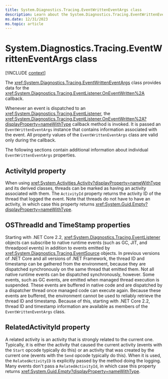 ```yaml
---
title: System.Diagnostics.Tracing.EventWrittenEventArgs class
description: Learn about the System.Diagnostics.Tracing.EventWrittenEventArgs class.
ms.date: 12/31/2023
ms.topic: article
---
```

# System.Diagnostics.Tracing.EventWrittenEventArgs class

[!INCLUDE [context](includes/context.md)]

The <xref:System.Diagnostics.Tracing.EventWrittenEventArgs> class provides data for the <xref:System.Diagnostics.Tracing.EventListener.OnEventWritten%2A> callback.

Whenever an event is dispatched to an <xref:System.Diagnostics.Tracing.EventListener>, the <xref:System.Diagnostics.Tracing.EventListener.OnEventWritten%2A?displayProperty=nameWithType> callback method is invoked. It is passed an `EventWrittenEventArgs` instance that contains information associated with the event. All property values of the `EventWrittenEventArgs` class are valid only during the callback.

The following sections contain additional information about individual `EventWrittenEventArgs` properties.

## ActivityId property

When using <xref:System.Activities.Activity?displayProperty=nameWithType> and its derived classes, threads can be marked as having an activity associated with them. The `ActivityId` property returns the activity ID of the thread that logged the event. Note that threads do not have to have an activity, in which case this property returns <xref:System.Guid.Empty?displayProperty=nameWithType>.

## OSThreadId and TimeStamp properties

Starting with .NET Core 2.2, <xref:System.Diagnostics.Tracing.EventListener> objects can subscribe to native runtime events (such as GC, JIT, and threadpool events) in addition to events emitted by <xref:System.Diagnostics.Tracing.EventSource> objects. In previous versions of .NET Core and all versions of .NET Framework, the thread ID and timestamp can be gathered from the environment, because they are dispatched synchronously on the same thread that emitted them. Not all native runtime events can be dispatched synchronously, however. Some events, such as GC events, are emitted when managed thread execution is suspended. These events are buffered in native code and are dispatched by a dispatcher thread once managed code can execute again. Because these events are buffered, the environment cannot be used to reliably retrieve the thread ID and timestamp. Because of this, starting with .NET Core 2.2, thread ID and timestamp information are available as members of the `EventWrittenEventArgs` class.

## RelatedActivityId property

A related activity is an activity that is strongly related to the current one. Typically, it is either the activity that caused the current activity (events with the `Start` opcode typically do this) or an activity that was created by the current one (events with the `Send` opcode typically do this). When it is used, the `RelatedActivityID` is explicitly passed by the method doing the logging. Many events don't pass a `RelatedActivityId`, in which case this property returns <xref:System.Guid.Empty?displayProperty=nameWithType>.
